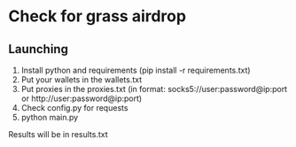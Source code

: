 # Check for grass airdrop

## Launching
1) Install python and requirements (pip install -r requirements.txt)
2) Put your wallets in the wallets.txt
3) Put proxies in the proxies.txt (in format: socks5://user:password@ip:port or http://user:password@ip:port)
4) Check config.py for requests
5) python main.py

Results will be in results.txt